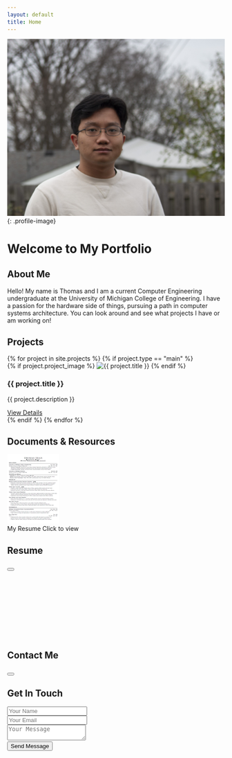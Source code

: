 ```yaml
---
layout: default
title: Home
---
```


![Profile Picture](/assets/images/ttrannEdit1.JPG){: .profile-image}

# Welcome to My Portfolio

## About Me
<div class="featured-content">
 Hello! My name is Thomas and I am a current Computer Engineering undergraduate at the University of Michigan College of Engineering. I have a passion for the hardware side of things, pursuing a path in computer systems architecture. You can look around and see what projects I have or am working on!
</div>

## Projects
<div class="project-grid">
  {% for project in site.projects %}
    {% if project.type == "main" %}
    <div class="project-card">
      {% if project.project_image %}
        <img src="{{ project.project_image }}" alt="{{ project.title }}" class="project-thumbnail">
      {% endif %}
      <div class="project-card-content">
        <h3>{{ project.title }}</h3>
        <p>{{ project.description }}</p>
        <a href="{{ project.url }}" class="project-link">
          View Details <i class="fas fa-arrow-right"></i>
        </a>
      </div>
    </div>
    {% endif %}
  {% endfor %}
</div>

## Documents & Resources
<div class="document-container">
  <div class="pdf-preview" onclick="openPdfViewer('/assets/docs/resume.pdf')">
    <div class="pdf-thumbnail">
      <img src="/assets/docs/resume-thumbnail.jpg" alt="Resume Preview" class="thumbnail-img">
      <div class="pdf-overlay">
        <i class="fas fa-expand-alt"></i>
      </div>
    </div>
    <div class="pdf-info">
      <span class="pdf-title">My Resume</span>
      <span class="pdf-meta">
        <i class="fas fa-file-pdf"></i> Click to view
      </span>
    </div>
  </div>
</div>

<!-- PDF Viewer Modal -->
<div id="pdfModal" class="modal">
  <div class="modal-content">
    <div class="modal-header">
      <h2>Resume</h2>
      <div class="modal-actions">
        <a id="downloadPdf" href="/assets/docs/resume.pdf" download class="download-btn">
          <i class="fas fa-download"></i>
        </a>
        <button class="close-btn" onclick="closePdfViewer()">
          <i class="fas fa-times"></i>
        </button>
      </div>
    </div>
    <div class="modal-body">
      <iframe id="pdfViewer" width="100%" height="100%" frameborder="0"></iframe>
    </div>
  </div>
</div>

## Contact Me
<div class="social-links">
  <a href="https://github.com/{{ site.social_links.github }}" class="social-link github" data-tooltip="GitHub" target="_blank">
    <i class="fab fa-github"></i>
  </a>
  <a href="https://linkedin.com/in/{{ site.social_links.linkedin }}" class="social-link linkedin" data-tooltip="LinkedIn" target="_blank">
    <i class="fab fa-linkedin"></i>
  </a>
  <a href="mailto:{{ site.social_links.email }}" class="social-link email" data-tooltip="Email">
    <i class="fas fa-envelope"></i>
  </a>
</div>

<!-- Sliding Contact Form -->
<div class="sliding-contact-form">
  <div class="contact-trigger">
    <button class="contact-button" aria-label="Contact Form">
      <i class="fas fa-envelope"></i>
    </button>
  </div>
  <div class="contact-panel">
    <h2>Get In Touch</h2>
    <form action="https://api.web3forms.com/submit" method="POST">
     <input type="hidden" name="access_key" value="e52531c3-0d82-4041-8805-a10f0a1665dd">
      <div class="form-group">
        <i class="fas fa-user"></i>
        <input type="text" 
               id="name" 
               name="name" 
               placeholder="Your Name" 
               required 
               autocomplete="off">
      </div>
      <div class="form-group">
        <i class="fas fa-envelope"></i>
        <input type="email" 
               id="email" 
               name="email" 
               placeholder="Your Email" 
               required 
               autocomplete="off">
      </div>
      <div class="form-group">
        <textarea id="message" 
                  name="message" 
                  placeholder="Your Message" 
                  required></textarea>
      </div>
         <!-- Honeypot Spam Protection -->
    <input type="checkbox" name="botcheck" class="hidden" style="display: none;">
      <button type="submit" class="submit-button">
        Send Message <i class="fas fa-paper-plane"></i>
      </button>
    </form>
  </div>
</div>
